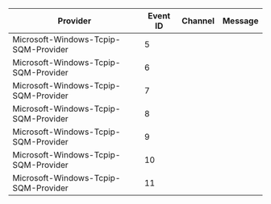 Provider                              |  Event ID  |  Channel  |  Message
--------------------------------------|------------|-----------|---------
Microsoft-Windows-Tcpip-SQM-Provider  |  5         |           |
Microsoft-Windows-Tcpip-SQM-Provider  |  6         |           |
Microsoft-Windows-Tcpip-SQM-Provider  |  7         |           |
Microsoft-Windows-Tcpip-SQM-Provider  |  8         |           |
Microsoft-Windows-Tcpip-SQM-Provider  |  9         |           |
Microsoft-Windows-Tcpip-SQM-Provider  |  10        |           |
Microsoft-Windows-Tcpip-SQM-Provider  |  11        |           |